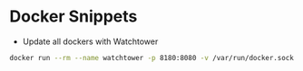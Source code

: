 # Docker Snippets

+ Update all dockers with Watchtower
```bash
docker run --rm --name watchtower -p 8180:8080 -v /var/run/docker.sock:/var/run/docker.sock containrrr/watchtower --run-once --debug --cleanup
```
